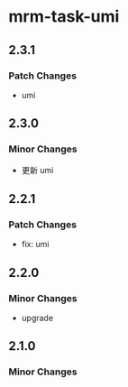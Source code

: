 # mrm-task-umi

## 2.3.1

### Patch Changes

- umi

## 2.3.0

### Minor Changes

- 更新 umi

## 2.2.1

### Patch Changes

- fix: umi

## 2.2.0

### Minor Changes

- upgrade

## 2.1.0

### Minor Changes
